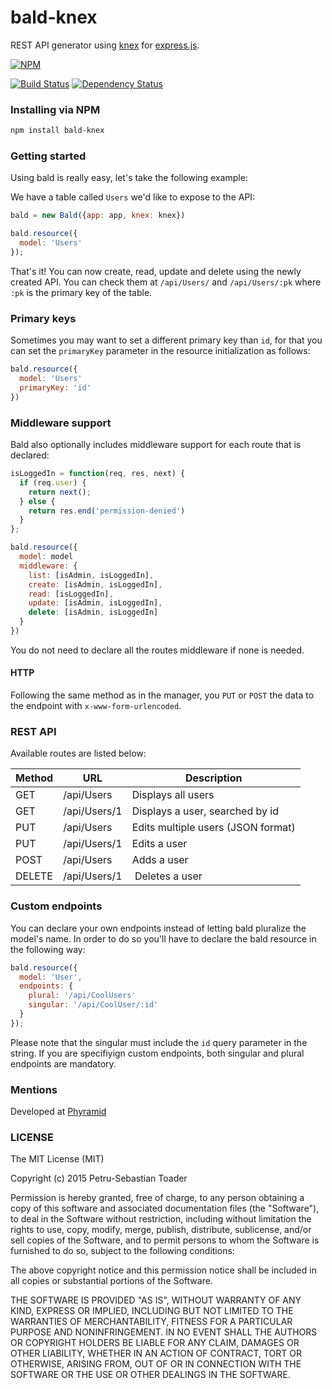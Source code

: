 # bald-knex
REST API generator using [knex](http://www.knexjs.org/) for [express.js](http://expressjs.com/).

[![NPM](https://nodei.co/npm/bald-knex.png?downloads=true)](https://nodei.co/npm/bald-knex/)

[![Build Status](https://travis-ci.org/petrutoader/bald-knex.svg?branch=master)](https://travis-ci.org/petrutoader/bald-knex)
[![Dependency Status](https://david-dm.org/petrutoader/bald-knex.svg)](https://david-dm.org/petrutoader/bald-knex)


### Installing via NPM
```bash
npm install bald-knex
```

### Getting started

Using bald is really easy, let's take the following example:

We have a table called `Users` we'd like to expose to the API:

```javascript
bald = new Bald({app: app, knex: knex})

bald.resource({
  model: 'Users'
});
```

That's it! You can now create, read, update and delete using the newly created API. You can check them at `/api/Users/` and `/api/Users/:pk` where `:pk` is the primary key of the table.

### Primary keys

Sometimes you may want to set a different primary key than `id`, for that you can set the `primaryKey` parameter in the resource initialization as follows:

```javascript
bald.resource({
  model: 'Users'
  primaryKey: 'id'
})
```

### Middleware support

Bald also optionally includes middleware support for each route that is declared:

```javascript
isLoggedIn = function(req, res, next) {
  if (req.user) {
    return next();
  } else {
    return res.end('permission-denied')
  }
};

bald.resource({
  model: model
  middleware: {
    list: [isAdmin, isLoggedIn],
    create: [isAdmin, isLoggedIn],
    read: [isLoggedIn],
    update: [isAdmin, isLoggedIn],
    delete: [isAdmin, isLoggedIn]
  }
})
```

You do not need to declare all the routes middleware if none is needed.

#### HTTP

Following the same method as in the manager, you `PUT` or `POST` the data to the endpoint with `x-www-form-urlencoded`.

### REST API

Available routes are listed below:

Method | URL | Description
-------|-----| ------------
GET | /api/Users | Displays all users
GET | /api/Users/1 | Displays a user, searched by id
PUT | /api/Users | Edits multiple users (JSON format)
PUT | /api/Users/1 | Edits a user
POST | /api/Users | Adds a user
DELETE | /api/Users/1 | Deletes a user

### Custom endpoints

You can declare your own endpoints instead of letting bald pluralize the model's name. In order to do so you'll have to declare the bald resource in the following way:

```javascript
bald.resource({
  model: 'User',
  endpoints: {
    plural: '/api/CoolUsers'
    singular: '/api/CoolUser/:id'
  }
});
```

Please note that the singular must include the `id` query parameter in the string. If you are specifiyign custom endpoints, both singular and plural endpoints are mandatory.

### Mentions

Developed at [Phyramid](http://phyramid.com)

### LICENSE

The MIT License (MIT)

Copyright (c) 2015 Petru-Sebastian Toader

Permission is hereby granted, free of charge, to any person obtaining a copy
of this software and associated documentation files (the "Software"), to deal
in the Software without restriction, including without limitation the rights
to use, copy, modify, merge, publish, distribute, sublicense, and/or sell
copies of the Software, and to permit persons to whom the Software is
furnished to do so, subject to the following conditions:

The above copyright notice and this permission notice shall be included in all
copies or substantial portions of the Software.

THE SOFTWARE IS PROVIDED "AS IS", WITHOUT WARRANTY OF ANY KIND, EXPRESS OR
IMPLIED, INCLUDING BUT NOT LIMITED TO THE WARRANTIES OF MERCHANTABILITY,
FITNESS FOR A PARTICULAR PURPOSE AND NONINFRINGEMENT. IN NO EVENT SHALL THE
AUTHORS OR COPYRIGHT HOLDERS BE LIABLE FOR ANY CLAIM, DAMAGES OR OTHER
LIABILITY, WHETHER IN AN ACTION OF CONTRACT, TORT OR OTHERWISE, ARISING FROM,
OUT OF OR IN CONNECTION WITH THE SOFTWARE OR THE USE OR OTHER DEALINGS IN THE
SOFTWARE.
